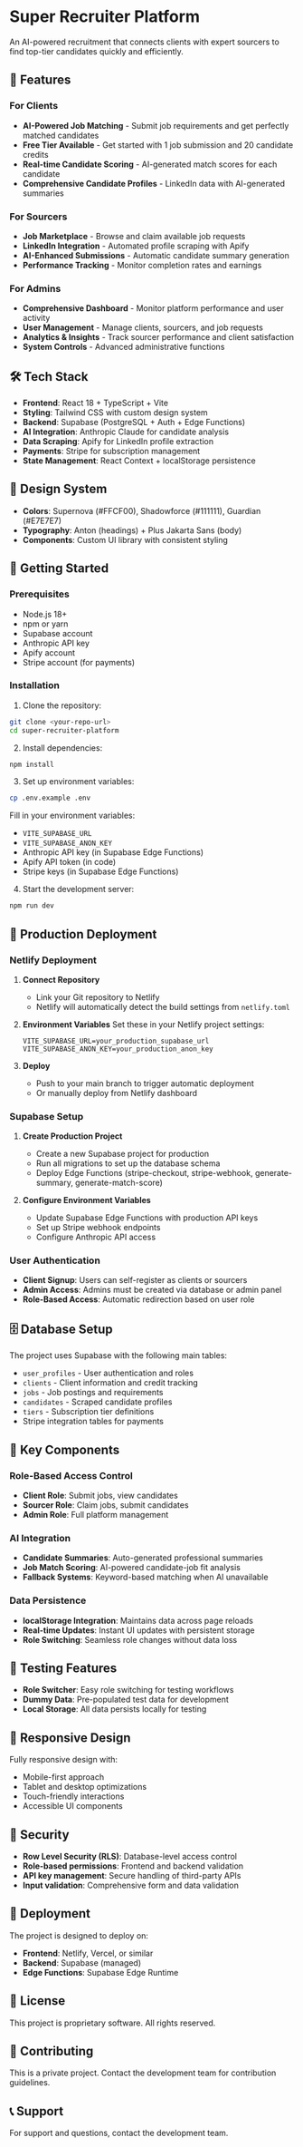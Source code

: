 # Super Recruiter Platform

<!-- Test deployment after dashboard fix -->

An AI-powered recruitment that connects clients with expert sourcers to find top-tier candidates quickly and efficiently.

## 🚀 Features

### For Clients
- **AI-Powered Job Matching** - Submit job requirements and get perfectly matched candidates
- **Free Tier Available** - Get started with 1 job submission and 20 candidate credits
- **Real-time Candidate Scoring** - AI-generated match scores for each candidate
- **Comprehensive Candidate Profiles** - LinkedIn data with AI-generated summaries

### For Sourcers
- **Job Marketplace** - Browse and claim available job requests
- **LinkedIn Integration** - Automated profile scraping with Apify
- **AI-Enhanced Submissions** - Automatic candidate summary generation
- **Performance Tracking** - Monitor completion rates and earnings

### For Admins
- **Comprehensive Dashboard** - Monitor platform performance and user activity
- **User Management** - Manage clients, sourcers, and job requests
- **Analytics & Insights** - Track sourcer performance and client satisfaction
- **System Controls** - Advanced administrative functions

## 🛠 Tech Stack

- **Frontend**: React 18 + TypeScript + Vite
- **Styling**: Tailwind CSS with custom design system
- **Backend**: Supabase (PostgreSQL + Auth + Edge Functions)
- **AI Integration**: Anthropic Claude for candidate analysis
- **Data Scraping**: Apify for LinkedIn profile extraction
- **Payments**: Stripe for subscription management
- **State Management**: React Context + localStorage persistence

## 🎨 Design System

- **Colors**: Supernova (#FFCF00), Shadowforce (#111111), Guardian (#E7E7E7)
- **Typography**: Anton (headings) + Plus Jakarta Sans (body)
- **Components**: Custom UI library with consistent styling

## 🚦 Getting Started

### Prerequisites
- Node.js 18+ 
- npm or yarn
- Supabase account
- Anthropic API key
- Apify account
- Stripe account (for payments)

### Installation

1. Clone the repository:
```bash
git clone <your-repo-url>
cd super-recruiter-platform
```

2. Install dependencies:
```bash
npm install
```

3. Set up environment variables:
```bash
cp .env.example .env
```

Fill in your environment variables:
- `VITE_SUPABASE_URL`
- `VITE_SUPABASE_ANON_KEY`
- Anthropic API key (in Supabase Edge Functions)
- Apify API token (in code)
- Stripe keys (in Supabase Edge Functions)

4. Start the development server:
```bash
npm run dev
```

## 🚀 Production Deployment

### Netlify Deployment

1. **Connect Repository**
   - Link your Git repository to Netlify
   - Netlify will automatically detect the build settings from `netlify.toml`

2. **Environment Variables**
   Set these in your Netlify project settings:
   ```
   VITE_SUPABASE_URL=your_production_supabase_url
   VITE_SUPABASE_ANON_KEY=your_production_anon_key
   ```

3. **Deploy**
   - Push to your main branch to trigger automatic deployment
   - Or manually deploy from Netlify dashboard

### Supabase Setup

1. **Create Production Project**
   - Create a new Supabase project for production
   - Run all migrations to set up the database schema
   - Deploy Edge Functions (stripe-checkout, stripe-webhook, generate-summary, generate-match-score)

2. **Configure Environment Variables**
   - Update Supabase Edge Functions with production API keys
   - Set up Stripe webhook endpoints
   - Configure Anthropic API access

### User Authentication

- **Client Signup**: Users can self-register as clients or sourcers
- **Admin Access**: Admins must be created via database or admin panel
- **Role-Based Access**: Automatic redirection based on user role

## 🗄 Database Setup

The project uses Supabase with the following main tables:
- `user_profiles` - User authentication and roles
- `clients` - Client information and credit tracking
- `jobs` - Job postings and requirements
- `candidates` - Scraped candidate profiles
- `tiers` - Subscription tier definitions
- Stripe integration tables for payments

## 🔧 Key Components

### Role-Based Access Control
- **Client Role**: Submit jobs, view candidates
- **Sourcer Role**: Claim jobs, submit candidates  
- **Admin Role**: Full platform management

### AI Integration
- **Candidate Summaries**: Auto-generated professional summaries
- **Job Match Scoring**: AI-powered candidate-job fit analysis
- **Fallback Systems**: Keyword-based matching when AI unavailable

### Data Persistence
- **localStorage Integration**: Maintains data across page reloads
- **Real-time Updates**: Instant UI updates with persistent storage
- **Role Switching**: Seamless role changes without data loss

## 🧪 Testing Features

- **Role Switcher**: Easy role switching for testing workflows
- **Dummy Data**: Pre-populated test data for development
- **Local Storage**: All data persists locally for testing

## 📱 Responsive Design

Fully responsive design with:
- Mobile-first approach
- Tablet and desktop optimizations
- Touch-friendly interactions
- Accessible UI components

## 🔐 Security

- **Row Level Security (RLS)**: Database-level access control
- **Role-based permissions**: Frontend and backend validation
- **API key management**: Secure handling of third-party APIs
- **Input validation**: Comprehensive form and data validation

## 🚀 Deployment

The project is designed to deploy on:
- **Frontend**: Netlify, Vercel, or similar
- **Backend**: Supabase (managed)
- **Edge Functions**: Supabase Edge Runtime

## 📄 License

This project is proprietary software. All rights reserved.

## 🤝 Contributing

This is a private project. Contact the development team for contribution guidelines.

## 📞 Support

For support and questions, contact the development team.